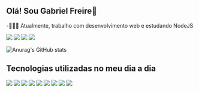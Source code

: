 ## Olá! Sou Gabriel Freire👋
-👨🏽‍💻 Atualmente, trabalho com desenvolvimento web e estudando NodeJS

<div> 
  <a href="https://www.instagram.com/gabriellfreiree/" target="_blank"><img src="https://img.shields.io/badge/-Instagram-%23E4405F?style=for-the-badge&logo=instagram&logoColor=white&v=4" target="_blank"></a>
  <a href="https://discord.gg/QP8B5GHZ" target="_blank"><img src="https://img.shields.io/badge/Discord-7289DA?style=for-the-badge&logo=discord&logoColor=white" target="_blank"></a> 
  <a href = "mailto:gabriellfreiree91@gmail.com"><img src="https://img.shields.io/badge/-Gmail-%23333?style=for-the-badge&logo=gmail&logoColor=white" target="_blank"></a>
  <a href="https://www.linkedin.com/in/gabriel-freire-3028a326a" target="_blank"><img src="https://img.shields.io/badge/-LinkedIn-%230077B5?style=for-the-badge&logo=linkedin&logoColor=white" target="_blank"></a> 
</div>

![Anurag's GitHub stats](https://github-readme-stats.vercel.app/api?username=gabriellfreiree&theme=transparent&show_icons=true)

## Tecnologias utilizadas no meu dia a dia

<div> 
  <img src="https://img.shields.io/badge/HTML5-E34F26?style=for-the-badge&logo=html5&logoColor=white" target="_blank"></a>
  <img src="https://img.shields.io/badge/CSS3-1572B6?style=for-the-badge&logo=css3&logoColor=white"></a>
 	<img src="https://img.shields.io/badge/JavaScript-F7DF1E?style=for-the-badge&logo=javascript&logoColor=black" target="_blank"></a>
  <img src="https://img.shields.io/badge/PHP-777BB4?style=for-the-badge&logo=php&logoColor=white" target="_blank"></a>
  <img src="https://img.shields.io/badge/MySQL-00000F?style=for-the-badge&logo=mysql&logoColor=white" target="_blank"></a> 
  <img src="https://img.shields.io/badge/Laravel-FF2D20?style=for-the-badge&logo=laravel&logoColor=white" target="_blank"></a>
  <img src="https://img.shields.io/badge/Node.js-43853D?style=for-the-badge&logo=node.js&logoColor=white" target="_blank"></a>
  <img src="https://img.shields.io/badge/Bootstrap-563D7C?style=for-the-badge&logo=bootstrap&logoColor=white" target="_blank"></a>
  <img src="https://img.shields.io/badge/Tailwind_CSS-38B2AC?style=for-the-badge&logo=tailwind-css&logoColor=white" target="_blank"></a>
</div>
